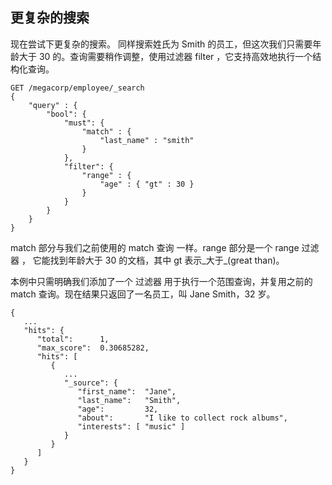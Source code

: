 ## 更复杂的搜索

现在尝试下更复杂的搜索。 同样搜索姓氏为 Smith 的员工，但这次我们只需要年龄大于 30 的。查询需要稍作调整，使用过滤器 filter ，它支持高效地执行一个结构化查询。

```
GET /megacorp/employee/_search
{
    "query" : {
        "bool": {
            "must": {
                "match" : {
                    "last_name" : "smith" 
                }
            },
            "filter": {
                "range" : {
                    "age" : { "gt" : 30 } 
                }
            }
        }
    }
}
```
	
match 部分与我们之前使用的 match 查询 一样。range 部分是一个 range 过滤器 ， 它能找到年龄大于 30 的文档，其中 gt 表示_大于_(great than)。

本例中只需明确我们添加了一个 过滤器 用于执行一个范围查询，并复用之前的 match 查询。现在结果只返回了一名员工，叫 Jane Smith，32 岁。

```
{
   ...
   "hits": {
      "total":      1,
      "max_score":  0.30685282,
      "hits": [
         {
            ...
            "_source": {
               "first_name":  "Jane",
               "last_name":   "Smith",
               "age":         32,
               "about":       "I like to collect rock albums",
               "interests": [ "music" ]
            }
         }
      ]
   }
}
```

